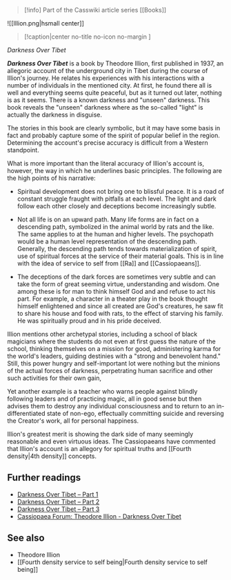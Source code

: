 > [!info] Part of the Casswiki article series [[Books]]

![[Illion.png|hsmall center]]
> [!caption|center no-title no-icon no-margin ]
> 
_Darkness Over Tibet_

_**Darkness Over Tibet**_ is a book by Theodore Illion, first published in 1937, an allegoric account of the underground city in Tibet during the course of Illion's journey. He relates his experiences with his interactions with a number of individuals in the mentioned city. At first, he found there all is well and everything seems quite peaceful, but as it turned out later, nothing is as it seems. There is a known darkness and "unseen" darkness. This book reveals the "unseen" darkness where as the so-called "light" is actually the darkness in disguise.

The stories in this book are clearly symbolic, but it may have some basis in fact and probably capture some of the spirit of popular belief in the region. Determining the account's precise accuracy is difficult from a Western standpoint.

What is more important than the literal accuracy of Illion's account is, however, the way in which he underlines basic principles. The following are the high points of his narrative:

*   Spiritual development does not bring one to blissful peace. It is a road of constant struggle fraught with pitfalls at each level. The light and dark follow each other closely and deceptions become increasingly subtle.

*   Not all life is on an upward path. Many life forms are in fact on a descending path, symbolized in the animal world by rats and the like. The same applies to at the human and higher levels. The psychopath would be a human level representation of the descending path. Generally, the descending path tends towards materialization of spirit, use of spiritual forces at the service of their material goals. This is in line with the idea of service to self from [[Ra]] and [[Cassiopaeans]].

*   The deceptions of the dark forces are sometimes very subtle and can take the form of great seeming virtue, understanding and wisdom. One among these is for man to think himself God and and refuse to act his part. For example, a character in a theater play in the book thought himself enlightened and since all created are God's creatures, he saw fit to share his house and food with rats, to the effect of starving his family. He was spiritually proud and in his pride deceived.

Illion mentions other archetypal stories, including a school of black magicians where the students do not even at first guess the nature of the school, thinking themselves on a mission for good, administering karma for the world's leaders, guiding destinies with a "strong and benevolent hand." Still, this power hungry and self-important lot were nothing but the minions of the actual forces of darkness, perpetrating human sacrifice and other such activities for their own gain,

Yet another example is a teacher who warns people against blindly following leaders and of practicing magic, all in good sense but then advises them to destroy any individual consciousness and to return to an in-differentiated state of non-ego, effectually committing suicide and reversing the Creator's work, all for personal happiness.

Illion's greatest merit is showing the dark side of many seemingly reasonable and even virtuous ideas. The Cassiopaeans have commented that Illion's account is an allegory for spiritual truths and [[Fourth density|4th density]] concepts.

Further readings
----------------

*   [Darkness Over Tibet – Part 1](http://cassiopaea.org/2012/03/26/darkness-over-tibet-2/)
*   [Darkness Over Tibet – Part 2](http://cassiopaea.org/2012/03/26/darkness-over-tibet-part-2-2/)
*   [Darkness Over Tibet – Part 3](http://cassiopaea.org/2012/03/26/darkness-over-tibet-part-3-2/)
*   [Cassiopaea Forum: Theodore Illion - Darkness Over Tibet](https://cassiopaea.org/forum/index.php/topic,5867.0.html)

See also
--------

*   Theodore Illion
*   [[Fourth density service to self being|Fourth density service to self being‎]]